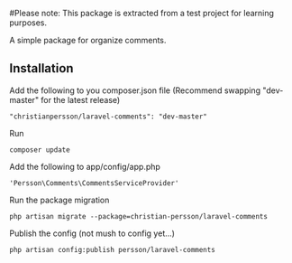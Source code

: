 #Please note: This package is extracted from a test project for learning purposes.

A simple package for organize comments.


## Installation

Add the following to you composer.json file (Recommend swapping "dev-master" for the latest release)

    "christianpersson/laravel-comments": "dev-master"

Run

    composer update

Add the following to app/config/app.php

    'Persson\Comments\CommentsServiceProvider'

Run the package migration

    php artisan migrate --package=christian-persson/laravel-comments

Publish the config (not mush to config yet...)

    php artisan config:publish persson/laravel-comments

